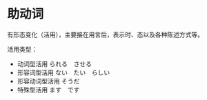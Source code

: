 <h1>助动词</h1>
<p>有形态变化（活用），主要接在用言后，表示时、态以及各种陈述方式等。</p>
<p>活用类型：</p>
<ul>
<li>动词型活用 られる　させる</li>
<li>形容词型活用 ない　たい　らしい</li>
<li>形容动词型活用 そうだ</li>
<li>特殊型活用 ます　です</li>
</ul>
